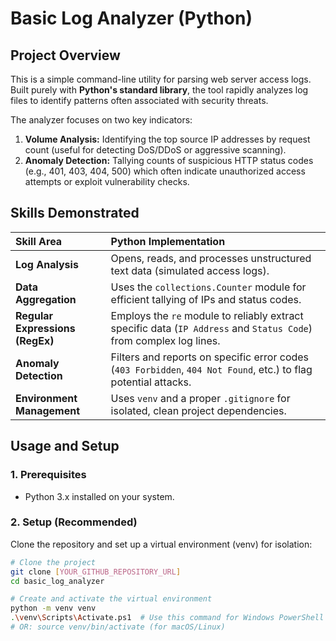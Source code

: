 # Basic Log Analyzer (Python)

## Project Overview

This is a simple command-line utility for parsing web server access logs. Built purely with **Python's standard library**, the tool rapidly analyzes log files to identify patterns often associated with security threats.

The analyzer focuses on two key indicators:
1.  **Volume Analysis:** Identifying the top source IP addresses by request count (useful for detecting DoS/DDoS or aggressive scanning).
2.  **Anomaly Detection:** Tallying counts of suspicious HTTP status codes (e.g., 401, 403, 404, 500) which often indicate unauthorized access attempts or exploit vulnerability checks.

## Skills Demonstrated

| Skill Area | Python Implementation |
| :--- | :--- |
| **Log Analysis** | Opens, reads, and processes unstructured text data (simulated access logs). |
| **Data Aggregation** | Uses the `collections.Counter` module for efficient tallying of IPs and status codes. |
| **Regular Expressions (RegEx)** | Employs the `re` module to reliably extract specific data (`IP Address` and `Status Code`) from complex log lines. |
| **Anomaly Detection** | Filters and reports on specific error codes (`403 Forbidden`, `404 Not Found`, etc.) to flag potential attacks. |
| **Environment Management** | Uses `venv` and a proper `.gitignore` for isolated, clean project dependencies. |

## Usage and Setup

### 1. Prerequisites

* Python 3.x installed on your system.

### 2. Setup (Recommended)

Clone the repository and set up a virtual environment (venv) for isolation:

```bash
# Clone the project
git clone [YOUR_GITHUB_REPOSITORY_URL]
cd basic_log_analyzer

# Create and activate the virtual environment
python -m venv venv
.\venv\Scripts\Activate.ps1  # Use this command for Windows PowerShell
# OR: source venv/bin/activate (for macOS/Linux)
